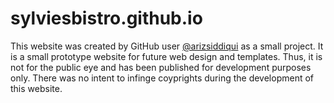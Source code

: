 # sylviesbistro.github.io

This website was created by GitHub user [@arizsiddiqui](https://github.com/arizsiddiqui) as a small project. It is a small prototype website for future web design and templates. Thus, it is not for the public eye and has been published for development purposes only. There was no intent to infinge coyprights during the development of this website.
